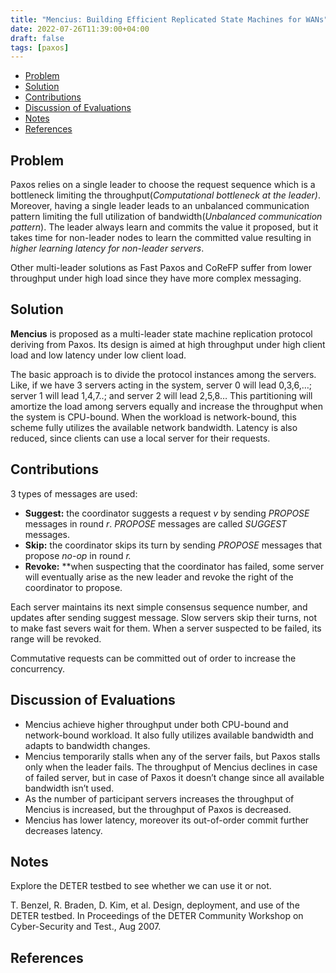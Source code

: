 ```yaml
---
title: "Mencius: Building Efficient Replicated State Machines for WANs"
date: 2022-07-26T11:39:00+04:00
draft: false
tags: [paxos]
---
```

- [Problem](#problem)
- [Solution](#solution)
- [Contributions](#contributions)
- [Discussion of Evaluations](#discussion-of-evaluations)
- [Notes](#notes)
- [References](#references)
## Problem

Paxos relies on a single leader to choose the request sequence which is a bottleneck limiting the throughput(*Computational bottleneck at the leader)*. Moreover, having a single leader leads to an unbalanced communication pattern limiting the full utilization of bandwidth(*Unbalanced communication pattern*). The leader always learn and commits the value it proposed, but it takes time for non-leader nodes to learn the committed value resulting in *higher learning latency for non-leader servers*.

Other multi-leader solutions as Fast Paxos and CoReFP suffer from lower throughput under high load since they have more complex messaging.

## Solution

**Mencius** is proposed as a multi-leader state machine replication protocol deriving from Paxos. Its design is aimed at high throughput under high client load and low latency under low client load. 

The basic approach is to divide the protocol instances among the servers. Like, if we have 3 servers acting in the system, server 0 will lead 0,3,6,…; server 1 will lead 1,4,7..; and server 2 will lead 2,5,8… This partitioning will amortize the load among servers equally and increase the throughput when the system is CPU-bound. When the workload is network-bound, this scheme fully utilizes the available network bandwidth. Latency is also reduced, since clients can use a local server for their requests.

## Contributions

3 types of messages are used:

- **Suggest:** the coordinator suggests a request *v* by sending *PROPOSE* messages in round *r*. *PROPOSE* messages are called *SUGGEST* messages.
- **Skip:** the coordinator skips its turn by sending *PROPOSE* messages that propose *no-op* in round *r.*
- **Revoke:**  **when suspecting that the coordinator has failed, some server will eventually arise as the new leader and revoke the right of the coordinator to propose.

Each server maintains its next simple consensus sequence number, and updates after sending suggest message. Slow servers skip their turns, not to make fast severs wait for them. When a server suspected to be failed, its range will be revoked. 

Commutative requests can be committed out of order to increase the concurrency.

## Discussion of Evaluations

- Mencius achieve higher throughput under both CPU-bound and network-bound workload. It also fully utilizes available bandwidth and adapts to bandwidth changes.
- Mencius temporarily stalls when any of the server fails, but Paxos stalls only when the leader fails. The throughput of Mencius declines in case of failed server, but in case of Paxos it doesn’t change since all available bandwidth isn’t used.
- As the number of participant servers increases the throughput of Mencius is increased, but the throughput of Paxos is decreased.
- Mencius has lower latency, moreover its out-of-order commit further decreases latency.

## Notes

Explore the DETER testbed to see whether we can use it or not. 

T. Benzel, R. Braden, D. Kim, et al. Design, deployment, and use
of the DETER testbed. In Proceedings of the DETER Community
Workshop on Cyber-Security and Test., Aug 2007.

## References

[](https://www.usenix.org/legacy/events/osdi08/tech/full_papers/mao/mao.pdf)